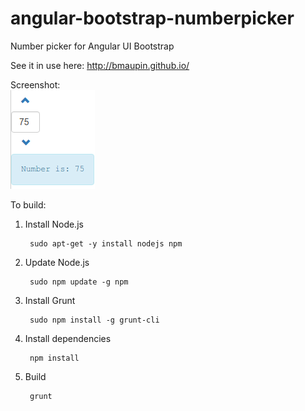 angular-bootstrap-numberpicker
==============================

Number picker for Angular UI Bootstrap

See it in use here: http://bmaupin.github.io/

Screenshot:  
![screenshot](screenshot.png)

To build:

1. Install Node.js

        sudo apt-get -y install nodejs npm

2. Update Node.js

        sudo npm update -g npm
        
3. Install Grunt

        sudo npm install -g grunt-cli
    
4. Install dependencies

        npm install

5. Build

        grunt
